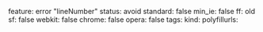 feature: error "lineNumber"
status: avoid
standard: false
min_ie: false
ff: old
sf: false
webkit: false
chrome: false
opera: false
tags:
kind:
polyfillurls:

